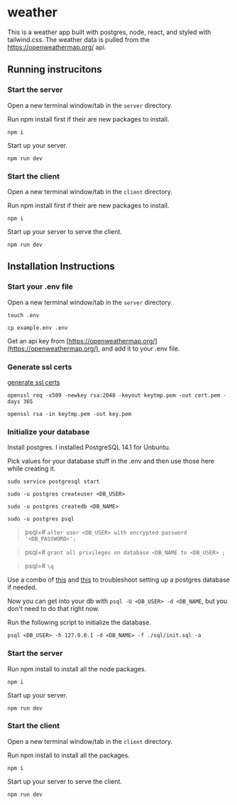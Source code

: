 # weather
This is a weather app built with postgres, node, react, and styled with tailwind.css. The weather data is pulled from the https://openweathermap.org/ api.

## Running instrucitons

### Start the server

 Open a new terminal window/tab in the `server` directory.

 Run npm install first if their are new packages to install.

`npm i`

 Start up your server.

`npm run dev`

### Start the client

 Open a new terminal window/tab in the `client` directory.

 Run npm install first if their are new packages to install.

`npm i`

 Start up your server to serve the client.

`npm run dev`
 
## Installation Instructions

### Start your .env file

 Open a new terminal window/tab in the `server` directory.

`touch .env`

`cp example.env .env`

Get an api key from [https://openweathermap.org/](https://openweathermap.org/), and add it to your .env file.


### Generate ssl certs

 [generate ssl certs](https://medium.com/@nitinpatel_20236/how-to-create-an-https-server-on-localhost-using-express-366435d61f28)

`openssl req -x509 -newkey rsa:2048 -keyout keytmp.pem -out cert.pem -days 365`

`openssl rsa -in keytmp.pem -out key.pem`


### Initialize your database

 Install postgres. I installed PostgreSQL 14.1 for Unbuntu.

 Pick values for your database stuff in the .env and then use those here while creating it.

`sudo service postgresql start`

`sudo -u postgres createuser <DB_USER>`

`sudo -u postgres createdb <DB_NAME>`

`sudo -u postgres psql`

>psql=# `alter user <DB_USER> with encrypted password '<DB_PASSWORD>';`

>psql=# `grant all privileges on database <DB_NAME to <DB_USER> ;`

>psql=# `\q`

Use a combo of [this](https://harshityadav95.medium.com/postgresql-in-windows-subsystem-for-linux-wsl-6dc751ac1ff3) and [this](https://gist.github.com/michaeltreat/40a2f444d8ff6c89af958733448da093) to troubleshoot setting up a postgres database if needed.

 Now you can get into your db with `psql -U <DB_USER> -d <DB_NAME`, but you don't need to do that right now.

 Run the following script to initialize the database.

`psql <DB_USER> -h 127.0.0.1 -d <DB_NAME> -f ./sql/init.sql -a`

### Start the server

 Run npm install to install all the node packages.

`npm i`

 Start up your server.

`npm run dev`

### Start the client

 Open a new terminal window/tab in the `client` directory.

 Run npm install to install all the packages.

`npm i`

 Start up your server to serve the client.

`npm run dev`